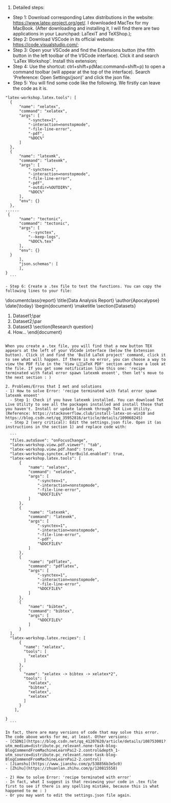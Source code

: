 1. Detailed steps:
  - Step 1: Download corresponding Latex distributions in the website: https://www.latex-project.org/get/. I downloaded MacTex for my MacBook. (After downloading and installing it, I will find there are two applications in your Launchpad: LaTexiT and TeXShop.);
  - Step 2: Download VSCode in its official website: https://code.visualstudio.com/;
  - Step 3: Open your VSCode and find the Extensions button (the fifth button in the left toolbar of the VSCode interface). Click it and search 'LaTex Workshop'. Install this extension;
  - Step 4: Use the shortcut: ctrl+shift+p(Mac:command+shift+p) to open a command toolbar (will appear at the top of the interface). Search 'Preference: Open Settings(json)' and click the json file.
  - Step 5: You will find some code like the following. We firstly can leave the code as it is.

  ```
  "latex-workshop.latex.tools": [
    {
        "name": "xelatex",
        "command": "xelatex",
        "args": [
            "-synctex=1",
            "-interaction=nonstopmode",
            "-file-line-error",
            "-pdf",
            "%DOC%"
        ]
    },
    {
        "name": "latexmk",
        "command": "latexmk",
        "args": [
            "-synctex=1",
            "-interaction=nonstopmode",
            "-file-line-error",
            "-pdf",
            "-outdir=%OUTDIR%",
            "%DOC%"
        ],
        "env": {}
    },
......
   {
        "name": "tectonic",
        "command": "tectonic",
        "args": [
            "--synctex",
            "--keep-logs",
            "%DOC%.tex"
        ],
        "env": {}
    }
        ],
        "json.schemas": [
        ],
}
    ```

  - Step 6: Create a .tex file to test the functions. You can copy the following lines to your file:

  ```
  \documentclass{report}
  \title{Data Analysis Report}
  \author{Apocalypse}
  \date{\today}
  \begin{document}
  \maketitle
  \section{Datasets}
  1. Dataset1;\par
  2. Dataset2;\par
  3. Dataset3
  \section{Research question}
  1. How... 
  \end{document}
  ```

  When you create a .tex file, you will find that a new button TEX appears at the left of your VSCode interface (below the Extension button). Click it and find the 'Build LaTeX project' command, click it to see what will happen. If there is no error, you can choose a way to view the PDF file in the 'View LaTeX PDF' section and have a look at the file. If you get some notification like this one: 'recipe terminated with fatal error spawn latexmk enoent', then let's move to the next section : )

2. Problems/Erros that I met and solutions
  - 1) How to solve Error: 'recipe terminated with fatal error spawn latexmk enoent'
    - Step 1: Check if you have latexmk installed. You can download TeX Live Utility to see all the packages installed and install those that you haven't. Install or update latexmk through TeX Live Utility. (Reference: https://stackoverflow.club/install-latex-on-win10 and https://blog.csdn.net/qq_35952816/article/details/109068245)
    - Step 2 (very critical): Edit the settings.json file. Open it (as instructions in the section 1) and replace code with:

    ```
    "files.autoSave": "onFocusChange",
    "latex-workshop.view.pdf.viewer": "tab",
    "latex-workshop.view.pdf.hand": true,
    "latex-workshop.synctex.afterBuild.enabled": true,
    "latex-workshop.latex.tools": [
        {
            "name": "xelatex",
            "command": "xelatex",
            "args": [
                "-synctex=1",
                "-interaction=nonstopmode",
                "-file-line-error",
                "%DOCFILE%"
            ]
        },
        {
            "name": "latexmk",
            "command": "latexmk",
            "args": [
                "-synctex=1",
                "-interaction=nonstopmode",
                "-file-line-error",
                "-pdf",
                "%DOCFILE%"
            ]
        },
        {
            "name": "pdflatex",
            "command": "pdflatex",
            "args": [
                "-synctex=1",
                "-interaction=nonstopmode",
                "-file-line-error",
                "%DOCFILE%"
            ]
        },
        {
            "name": "bibtex",
            "command": "bibtex",
            "args": [
                "%DOCFILE%"
            ]
        }
    ],
    "latex-workshop.latex.recipes": [
        {
          "name": "xelatex",
          "tools": [
            "xelatex"
          ]
        },
        {
          "name": "xelatex -> bibtex -> xelatex*2",
          "tools": [
            "xelatex",
            "bibtex",
            "xelatex",
            "xelatex"
          ]
        }
      ],
      
}
    ```
    
In fact, there are many versions of code that may solve this error. The code above works for me, at least. Other versions:
- [CSDN1](https://blog.csdn.net/qq_41207620/article/details/108753001?utm_medium=distribute.pc_relevant.none-task-blog-BlogCommendFromMachineLearnPai2-2.control&depth_1-utm_source=distribute.pc_relevant.none-task-blog-BlogCommendFromMachineLearnPai2-2.control)
- [Jianshu](https://www.jianshu.com/p/538856b3e5c0)   
- [Zhihu](https://zhuanlan.zhihu.com/p/120815558)

- 2) How to solve Error: 'recipe terminated with error'
  - In fact, what I suggest is that reviewing your code in .tex file first to see if there is any spelling mistake, because this is what happened to me : )
  - Or you may want to edit the settings.json file again.

     